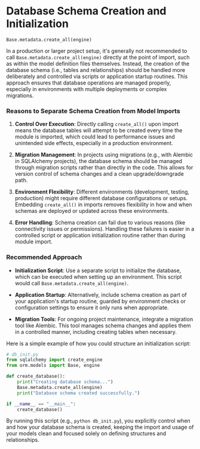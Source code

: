 # Database Schema Creation and Initialization

`Base.metadata.create_all(engine)`

In a production or larger project setup, it's generally not recommended to call `Base.metadata.create_all(engine)` directly at the point of import, such as within the model definition files themselves. Instead, the creation of the database schema (i.e., tables and relationships) should be handled more deliberately and controlled via scripts or application startup routines. This approach ensures that database operations are managed properly, especially in environments with multiple deployments or complex migrations.

### Reasons to Separate Schema Creation from Model Imports

1. **Control Over Execution**: Directly calling `create_all()` upon import means the database tables will attempt to be created every time the module is imported, which could lead to performance issues and unintended side effects, especially in a production environment.

2. **Migration Management**: In projects using migrations (e.g., with Alembic in SQLAlchemy projects), the database schema should be managed through migration scripts rather than directly in the code. This allows for version control of schema changes and a clean upgrade/downgrade path.

3. **Environment Flexibility**: Different environments (development, testing, production) might require different database configurations or setups. Embedding `create_all()` in imports removes flexibility in how and when schemas are deployed or updated across these environments.

4. **Error Handling**: Schema creation can fail due to various reasons (like connectivity issues or permissions). Handling these failures is easier in a controlled script or application initialization routine rather than during module import.

### Recommended Approach

- **Initialization Script**: Use a separate script to initialize the database, which can be executed when setting up an environment. This script would call `Base.metadata.create_all(engine)`.
  
- **Application Startup**: Alternatively, include schema creation as part of your application's startup routine, guarded by environment checks or configuration settings to ensure it only runs when appropriate.

- **Migration Tools**: For ongoing project maintenance, integrate a migration tool like Alembic. This tool manages schema changes and applies them in a controlled manner, including creating tables when necessary.

Here is a simple example of how you could structure an initialization script:

```python
# db_init.py
from sqlalchemy import create_engine
from orm.models import Base, engine

def create_database():
    print("Creating database schema...")
    Base.metadata.create_all(engine)
    print("Database schema created successfully.")

if __name__ == "__main__":
    create_database()
```

By running this script (e.g., `python db_init.py`), you explicitly control when and how your database schema is created, keeping the import and usage of your models clean and focused solely on defining structures and relationships.
